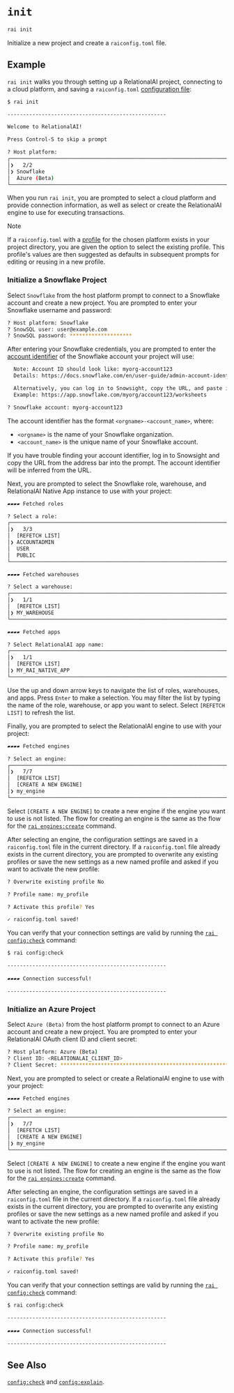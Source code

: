 # `init`

```sh
rai init
```

Initialize a new project and create a `raiconfig.toml` file.

## Example

`rai init` walks you through setting up a RelationalAI project, connecting to a cloud platform,
and saving a `raiconfig.toml` [configuration file](../configuration/README.md):

```sh
$ rai init

---------------------------------------------------

Welcome to RelationalAI!

Press Control-S to skip a prompt

? Host platform: 
┌──────────────────────────────────────────────────────────────────────────────────────────────────────────────────────────────────────────┐
│❯   2/2                                                                                                                                   │
│❯ Snowflake                                                                                                                               │
│  Azure (Beta)                                                                                                                            │
└──────────────────────────────────────────────────────────────────────────────────────────────────────────────────────────────────────────┘
```

When you run `rai init`, you are prompted to select a cloud platform and provide connection information,
as well as select or create the RelationalAI engine to use for executing transactions.

> [!NOTE]
> If a `raiconfig.toml` with a [profile](../configuration/README.md#profiles) for the chosen platform
> exists in your project directory, you are given the option to select the existing profile.
> This profile's values are then suggested as defaults in subsequent prompts for editing or reusing in a new profile.

### Initialize a Snowflake Project

Select `Snowflake` from the host platform prompt to connect to a Snowflake account and create a new project.
You are prompted to enter your Snowflake username and password:

```sh
? Host platform: Snowflake
? SnowSQL user: user@example.com
? SnowSQL password: ********************
```

After entering your Snowflake credentials, you are prompted to enter
the [account identifier](https://docs.snowflake.com/en/user-guide/admin-account-identifier)
of the Snowflake account your project will use:

```sh
  Note: Account ID should look like: myorg-account123
  Details: https://docs.snowflake.com/en/user-guide/admin-account-identifier

  Alternatively, you can log in to Snowsight, copy the URL, and paste it here.
  Example: https://app.snowflake.com/myorg/account123/worksheets

? Snowflake account: myorg-account123
```

The account identifier has the format `<orgname>-<account_name>`, where:

- `<orgname>` is the name of your Snowflake organization.
- `<account_name>` is the unique name of your Snowflake account.

If you have trouble finding your account identifier,
log in to Snowsight and copy the URL from the address bar into the prompt.
The account identifier will be inferred from the URL.

Next, you are prompted to select the Snowflake role, warehouse, and RelationalAI Native App instance to use with your project:

```sh
▰▰▰▰ Fetched roles   

? Select a role: 
┌──────────────────────────────────────────────────────────────────────────────────────────────────────────────────────────────────────────┐
│❯   3/3                                                                                                                                 │
│  [REFETCH LIST]                                                                                                                          │
│❯ ACCOUNTADMIN                                                                                                                            │
│  USER                                                                                                                                    │
│  PUBLIC                                                                                                                                  │
└──────────────────────────────────────────────────────────────────────────────────────────────────────────────────────────────────────────┘

▰▰▰▰ Fetched warehouses   

? Select a warehouse: 
┌──────────────────────────────────────────────────────────────────────────────────────────────────────────────────────────────────────────┐
│❯   1/1                                                                                                                                   │
│  [REFETCH LIST]                                                                                                                          │
│❯ MY_WAREHOUSE                                                                                                                            |
└──────────────────────────────────────────────────────────────────────────────────────────────────────────────────────────────────────────┘

▰▰▰▰ Fetched apps   

? Select RelationalAI app name: 
┌──────────────────────────────────────────────────────────────────────────────────────────────────────────────────────────────────────────┐
│❯   1/1                                                                                                                                   │
│  [REFETCH LIST]                                                                                                                          │
│❯ MY_RAI_NATIVE_APP                                                                                                                       │
└──────────────────────────────────────────────────────────────────────────────────────────────────────────────────────────────────────────┘
```

Use the up and down arrow keys to navigate the list of roles, warehouses, and apps.
Press `Enter` to make a selection.
You may filter the list by typing the name of the role, warehouse, or app you want to select.
Select `[REFETCH LIST]` to refresh the list.

Finally, you are prompted to select the RelationalAI engine to use with your project:

```sh
▰▰▰▰ Fetched engines   

? Select an engine: 
┌──────────────────────────────────────────────────────────────────────────────────────────────────────────────────────────────────────────┐
│❯   7/7                                                                                                                                   │
│  [REFETCH LIST]                                                                                                                          │
│  [CREATE A NEW ENGINE]                                                                                                                   │
│❯ my_engine                                                                                                                               │
└──────────────────────────────────────────────────────────────────────────────────────────────────────────────────────────────────────────┘
```

Select `[CREATE A NEW ENGINE]` to create a new engine if the engine you want to use is not listed.
The flow for creating an engine is the same as the flow for the [`rai engines:create`](./engines_create.md) command.

After selecting an engine, the configuration settings are saved in a `raiconfig.toml` file in the current directory.
If a `raiconfig.toml` file already exists in the current directory,
you are prompted to overwrite any existing profiles or save the new settings as a new named profile
and asked if you want to activate the new profile:

```sh
? Overwrite existing profile No

? Profile name: my_profile

? Activate this profile? Yes

✓ raiconfig.toml saved!
```

You can verify that your connection settings are valid by running the [`rai config:check`](./config_check.md) command:

```sh
$ rai config:check

---------------------------------------------------
 
▰▰▰▰ Connection successful!              

---------------------------------------------------
```

### Initialize an Azure Project

Select `Azure (Beta)` from the host platform prompt to connect to an Azure account and create a new project.
You are prompted to enter your RelationalAI OAuth client ID and client secret:

```sh
? Host platform: Azure (Beta)
? Client ID: <RELATIONALAI_CLIENT_ID>
? Client Secret: ****************************************************************
```

Next, you are prompted to select or create a RelationalAI engine to use with your project:

```sh
▰▰▰▰ Fetched engines   

? Select an engine: 
┌──────────────────────────────────────────────────────────────────────────────────────────────────────────────────────────────────────────┐
│❯   7/7                                                                                                                                   │
│  [REFETCH LIST]                                                                                                                          │
│  [CREATE A NEW ENGINE]                                                                                                                   │
│❯ my_engine                                                                                                                               │
└──────────────────────────────────────────────────────────────────────────────────────────────────────────────────────────────────────────┘
```

Select `[CREATE A NEW ENGINE]` to create a new engine if the engine you want to use is not listed.
The flow for creating an engine is the same as the flow for the [`rai engines:create`](./engines_create.md) command.

After selecting an engine, the configuration settings are saved in a `raiconfig.toml` file in the current directory.
If a `raiconfig.toml` file already exists in the current directory,
you are prompted to overwrite any existing profiles or save the new settings as a new named profile
and asked if you want to activate the new profile:

```sh
? Overwrite existing profile No

? Profile name: my_profile

? Activate this profile? Yes

✓ raiconfig.toml saved!
```

You can verify that your connection settings are valid by running the [`rai config:check`](./config_check.md) command:

```sh
$ rai config:check

---------------------------------------------------
 
▰▰▰▰ Connection successful!              

---------------------------------------------------
```

## See Also

[`config:check`](./config_check.md) and [`config:explain`](./config_explain.md).
